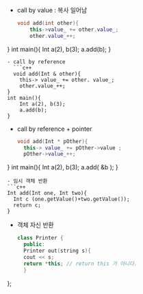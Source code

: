 - call by value : 복사 일어남
  ```c++
  void add(int other){
	  this->value_ += other.value_;
	  other.value_++;
}
int main(){
	Int a(2), b(3);
	a.add(b);
}
```
- call by reference
  ```c++
  void add(Int & other){
	this-> value_ += other. value_;
	other.value_++;
}
int main(){
	Int a(2), b(3);
	a.add(b);
}
```
- call by reference  + pointer
  ```c++
  void add(Int * pOther){
	this-> value_ += pOther->value ;
	pOther->value_++;
}
int main(){
	Int a(2), b(3);
	a.add( &b );
}
  ```
- 임시 객체 반환
  ```c++
  Int add(Int one, Int two){
	Int c (one.getValue()+two.getValue());
	return c;
}
```
- 객체 자신 반환
  ```c++
  class Printer {
	public:
	Printer out(string s){
	cout << s;
	return *this; // return this 가 아니다.
	}
};
```

